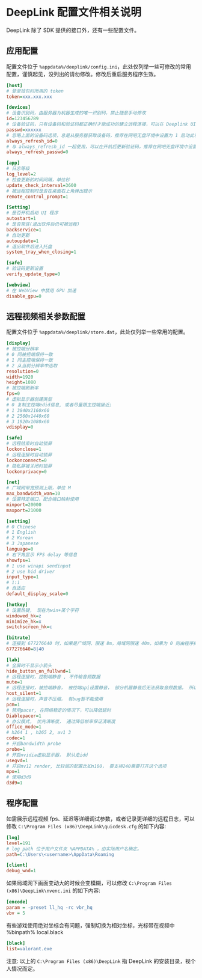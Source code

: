 # DeepLink 配置文件相关说明

DeepLink 除了 SDK 提供的接口外，还有一些配置文件。

## 应用配置

配置文件位于 `%appdata%/deeplink/config.ini`，此处仅列举一些可修改的常用配置，谨慎起见，没列出的请勿修改。修改后重启服务程序生效。

```ini
[host]
# 登录钱包时所用的 token
token=xxx.xxx.xxx

[devices]
# 设备识别码，由服务器为机器生成的唯一识别码，禁止随意手动修改
id=123456789
# 设备验证码，只有设备码和验证码都正确时才能成功的建立远程连接，可以在 Deeplink UI 程序上面修改验证码，但禁止在配置文件中随意手动修改
passwd=xxxxxx
# 忽略上面的设备码选项，总是从服务器获取设备码，推荐在网吧无盘环境中设置为 1 启动此功能
always_refresh_id=0
# 与 always_refresh_id 一起使用，可以在开机后更新验证码，推荐在网吧无盘环境中设置为 1 启动此功能
always_refresh_passwd=0

[app]
# 日志等级
log_level=2
# 检查更新的时间间隔，单位秒
update_check_interval=3600
# 被远程控制时是否在桌面右上角弹出提示
remote_control_prompt=1

[Setting]
# 是否开机启动 UI 程序
autostart=1
# 是否常驻(退出软件后仍可被远程)
backservice=1
# 自动更新
autoupdate=1
# 退出软件后进入托盘
system_tray_when_closing=1

[safe]
# 验证码更新设置
verify_update_type=0

[webview]
# 在 WebView 中禁用 GPU 加速
disable_gpu=0
```

## 远程视频相关参数配置

配置文件位于 `%appdata%/deeplink/store.dat`，此处仅列举一些常用的配置。

```ini
[display]
# 被控端分辨率
# 0 同被控端保持一致
# 1 同主控端保持一致
# 2 从当前分辨率中选取
resolution=0
width=1920
height=1080
# 被控端刷新率
fps=0
# 虚拟显示器创建类型
# 0 复制主控端edid信息, 或者尽量跟主控端接近;
# 1 3840x2160x60
# 2 2560x1440x60
# 3 1920x1080x60
vdisplay=0

[safe]
# 远程结束时自动锁屏
lockonclose=1
# 远程连接时自动锁屏
lockonconnect=0
# 隐私屏被关闭时锁屏
lockonprivacy=0

[net]
# 广域网带宽预测上限，单位 M
max_bandwidth_wan=10
# 设置特定端口，配合端口映射使用
minport=20000
maxport=21000

[setting]
# 0 Chinese
# 1 English
# 2 Korean
# 3 Japanese
language=0
# 右下角显示 FPS delay 等信息
showfps=1
# 1 use winapi sendinput
# 2 use hid driver
input_type=1
# 1:1
# 自适应
default_display_scale=0

[hotkey]
# 设置热键， 现在为win+某个字符
windowed_hk=z
minimize_hk=x
switchscreen_hk=c

[bitrate]
# 连接到 677276640 时，如果是广域网，限速 8m，局域网限速 40m，如果为 0 则由程序探测网速来动态决定
677276640=8|40

[lab]
# 全屏时不显示小箭头
hide_button_on_fullwnd=1
# 远程连接时，控制端静音 , 不传输音频数据
mute=1
# 远程连接时，被控端静音， 被控端api设置静音， 部分机器静音后无法获取音频数据， 所以这个功能还有问题
host_silent=1
# 远程连接时，声音不压缩， 有bug暂不能使用
pcm=1
# 禁用pacer, 在网络稳定的情况下，可以降低延时
Diablepacer=1
# 办公模式， 优先清晰度， 通过降低帧率保证清晰度
office_mode=1
# h264 1 , h265 2, av1 3
codec=1
# 开启bandwidth probe
probe=1
# 开启nvidia虚拟显示器， 默认走idd
usegvd=1
# 开启nv12 render, 比较弱的配置比如n100， 要支持240需要打开这个选项
mpo=1
# 使用d3d9
d3d9=1
```

## 程序配置

如需展示远程视频 fps、延迟等详细调试参数，或者记录更详细的远程日志，可以修改 `C:\Program Files (x86)\DeepLink\quicdesk.cfg` 的如下内容:

```ini
[log]
level=191
# log path 位于用户文件夹 %APPDATA% ，由实际用户名确定。
path=C:\Users\<username>\AppData\Roaming

[client]
debug_wnd=1
```

如果局域网下画面变动大的时候会变模糊，可以修改 `C:\Program Files (x86)\DeepLink\nvenc.ini` 的如下内容:

```ini
[encode]
param = -preset ll_hq -rc vbr_hq
vbv = 5
```

有些游戏使用绝对坐标会有问题，强制切换为相对坐标，光标带在视频中
%binpath% local.black
```ini
[black]
list=valorant.exe
```

注意: 以上的 `C:\Program Files (x86)\DeepLink` 指 DeepLink 的安装目录，视个人情况而定。
